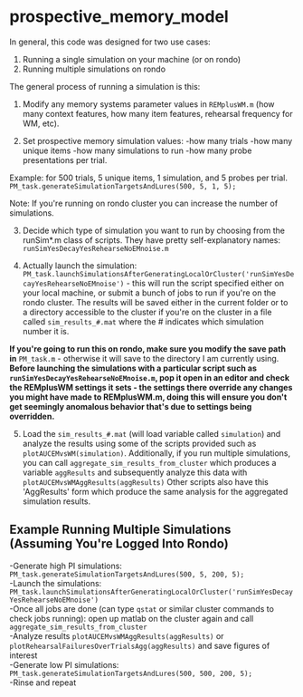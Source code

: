 prospective_memory_model
========================


In general, this code was designed for two use cases:
1. Running a single simulation on your machine (or on rondo)
2. Running multiple simulations on rondo

The general process of running a simulation is this:

1. Modify any memory systems parameter values in `REMplusWM.m` (how many context features, how many item features, rehearsal frequency for WM, etc).

2. Set prospective memory simulation values:
  -how many trials
  -how many unique items
  -how many simulations to run
  -how many probe presentations per trial.
  
  Example: for 500 trials, 5 unique items, 1 simulation, and 5 probes per trial.
  `PM_task.generateSimulationTargetsAndLures(500, 5, 1, 5);`
  
  Note: If you're running on rondo cluster you can increase the number of simulations.

3. Decide which type of simulation you want to run by choosing from the runSim*.m class of scripts. They have pretty self-explanatory names: `runSimYesDecayYesRehearseNoEMnoise.m`

4. Actually launch the simulation:
  `PM_task.launchSimulationsAfterGeneratingLocalOrCluster('runSimYesDecayYesRehearseNoEMnoise')` - this will run the script specified either on your local machine, or submit a bunch of jobs to run if you're on the rondo cluster.  The results will be saved either in the current folder or to a directory accessible to the cluster if you're on the cluster in a file called `sim_results_#.mat` where the # indicates which simulation number it is.
  
  **If you're going to run this on rondo, make sure you modify the save path in** `PM_task.m` -  otherwise it will save to the directory I am currently using.  
  **Before launching the simulations with a particular script such as `runSimYesDecayYesRehearseNoEMnoise.m`, pop it open in an editor and check the REMplusWM settings it sets - the settings there override any changes you might have made to REMplusWM.m, doing this will ensure you don't get seemingly anomalous behavior that's due to settings being overridden.**

5. Load the `sim_results_#.mat` (will load variable called `simulation`) and analyze the results using some of the scripts provided such as `plotAUCEMvsWM(simulation)`.  Additionally, if you run multiple simulations, you can call `aggregate_sim_results_from_cluster` which produces a variable `aggResults` and subsequently analyze this data with `plotAUCEMvsWMAggResults(aggResults)` Other scripts also have this 'AggResults' form which produce the same analysis for the aggregated simulation results.

Example Running Multiple Simulations (Assuming You're Logged Into Rondo)
------------------------------------
-Generate high PI simulations: `PM_task.generateSimulationTargetsAndLures(500, 5, 200, 5);`  
-Launch the simulations: `PM_task.launchSimulationsAfterGeneratingLocalOrCluster('runSimYesDecayYesRehearseNoEMnoise')`  
-Once all jobs are done (can type `qstat` or similar cluster commands to check jobs running): open up matlab on the cluster again and call `aggregate_sim_results_from_cluster`  
-Analyze results `plotAUCEMvsWMAggResults(aggResults)` or `plotRehearsalFailuresOverTrialsAgg(aggResults)` and save figures of interest  
-Generate low PI simulations: `PM_task.generateSimulationTargetsAndLures(500, 500, 200, 5);`  
-Rinse and repeat  
